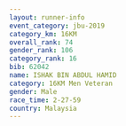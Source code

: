 ```yaml
---
layout: runner-info 
event_category: jbu-2019 
category_km: 16KM  
overall_rank: 74
gender_rank: 106
category_rank: 16
bib: 62042
name: ISHAK BIN ABDUL HAMID
category: 16KM Men Veteran
gender: Male
race_time: 2-27-59
country: Malaysia
---
```

